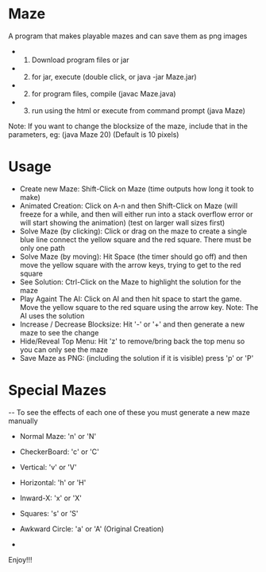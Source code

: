 # Maze
 A program that makes playable mazes and can save them as png images

- 1) Download program files or jar 
- 2) for jar, execute (double click, or java -jar Maze.jar) 
- 2) for program files, compile (javac Maze.java) 
- 3) run using the html or execute from command prompt (java Maze)

 Note: If you want to change the blocksize of the maze, include that in the parameters, eg: (java Maze 20) (Default is 10 pixels)

# Usage

- Create new Maze: Shift-Click on Maze (time outputs how long it took to make)
- Animated Creation: Click on A-n and then Shift-Click on Maze (will freeze for a while, and then will either run into a stack overflow error or will start showing the animation) (test on larger wall sizes first)
- Solve Maze (by clicking): Click or drag on the maze to create a single blue line connect the yellow square and the red square. There must be only one path
- Solve Maze (by moving): Hit Space (the timer should go off) and then move the yellow square with the arrow keys, trying to get to the red square
- See Solution: Ctrl-Click on the Maze to highlight the solution for the maze
- Play Againt The AI: Click on AI and then hit space to start the game. Move the yellow square to the red square using the arrow key. Note: The AI uses the solution
- Increase / Decrease Blocksize: Hit '-' or '+' and then generate a new maze to see the change
- Hide/Reveal Top Menu: Hit 'z' to remove/bring back the top menu so you can only see the maze
- Save Maze as PNG: (including the solution if it is visible) press 'p' or 'P'

# Special Mazes
 -- To see the effects of each one of these you must generate a new maze manually
 - Normal Maze: 'n' or 'N'
 - CheckerBoard: 'c' or 'C'
 - Vertical: 'v' or 'V'
 - Horizontal: 'h' or 'H'
 - Inward-X: 'x' or 'X'
 - Squares: 's' or 'S'
 - Awkward Circle: 'a' or 'A' (Original Creation)


- 

Enjoy!!!
